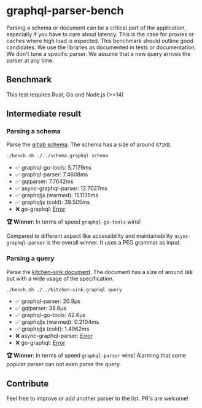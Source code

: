 # graphql-parser-bench

Parsing a schema or document can be a critical part of the application, especially if you have to care about latency. This is the case for proxies or caches where high load is expected. This benchmark should outline good candidates. We use the libraries as documented in tests or documentation. We don't tune a specific parser. We assume that a new query arrives the parser at any time.

## Benchmark

This test requires Rust, Go and Node.js (>=14)

## Intermediate result

### Parsing a schema

Parse the [gitlab schema](./schema.graphql). The schema has a size of around `671KB`.

```sh
./bench.sh ./../schema.graphql schema
```

- ✅ graphql-go-tools: 5.7179ms
- ✅ graphql-parser: 7.4608ms
- ✅ gqlparser: 7.7642ms
- ✅ async-graphql-parser: 12.7027ms
- ✅ graphqljs (warmed): 11.1135ms
- ✅ graphqljs (cold): 39.505ms
- ❌ go-graphql: [Error](https://github.com/graphql-go/graphql/issues/611)

**🏆 Winner**: In terms of speed `graphql-go-tools` wins!

Compared to different aspect like accessibility and maintainability `async-graphql-parser` is the overall winner. It uses a PEG grammar as input.

### Parsing a query

Parse the [kitchen-sink document](./kitchen-sink.graphql). The document has a size of around `1KB` but with a wide usage of the specification.

```sh
./bench.sh ./../kitchen-sink.graphql query
```
- ✅ graphql-parser: 20.9µs
- ✅ gqlparser: 38.8µs
- ✅ graphql-go-tools: 42.6µs
- ✅ graphqljs (warmed): 0.2104ms
- ✅ graphqljs (cold): 1.4962ms
- ❌ async-graphql-parser: [Error](https://github.com/async-graphql/async-graphql/issues/602)
- ❌ go-graphql: [Error](https://github.com/graphql-go/graphql/issues/612)

**🏆 Winner**: In terms of speed `graphql-parser` wins! Alarming that some popular parser can not even parse the query.

## Contribute

Feel free to improve or add another parser to the list. PR's are welcome!